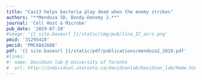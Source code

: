 ```yaml
---
title: "Cas13 helps bacteria play dead when the enemy strikes"
authors: "**Mendoza SD, Bondy-Denomy J.**"
journal: 'Cell Host & Microbe'
pub_date: '2019-07-10'
#image: '{{ site.baseurl }}/static/img/pub/lina_IC_acrs.png'
pmid: '31295418'
pmcid: 'PMC6842608'
pdf: '{{ site.baseurl }}/static/pdf/publications/mendoza2_2019.pdf'
#links:
#- name: Davidson lab @ University of Toronto
#  url: http://individual.utoronto.ca/davidsonlab/Davidson_lab/Home.html
---
```

